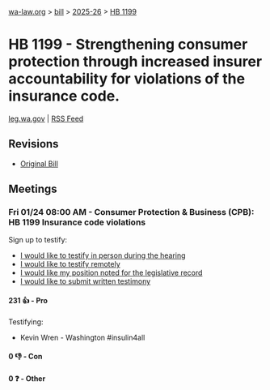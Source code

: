 [wa-law.org](/) > [bill](/bill/) > [2025-26](/bill/2025-26/) > [HB 1199](/bill/2025-26/hb/1199/)

# HB 1199 - Strengthening consumer protection through increased insurer accountability for violations of the insurance code.
[leg.wa.gov](https://app.leg.wa.gov/billsummary?BillNumber=1199&Year=2025&Initiative=false) | [RSS Feed](./rss.xml)

## Revisions
* [Original Bill](1/)

## Meetings
### Fri 01/24 08:00 AM - Consumer Protection & Business (CPB): HB 1199 Insurance code violations
Sign up to testify:
* [I would like to testify in person during the hearing](https://app.leg.wa.gov/csi/Testifier/Add?chamber=House&mId=32527&aId=161786&caId=24850&tId=1)
* [I would like to testify remotely](https://app.leg.wa.gov/csi/Testifier/Add?chamber=House&mId=32527&aId=161786&caId=24850&tId=2)
* [I would like my position noted for the legislative record](https://app.leg.wa.gov/csi/Testifier/Add?chamber=House&mId=32527&aId=161786&caId=24850&tId=3)
* [I would like to submit written testimony](https://app.leg.wa.gov/csi/Testifier/Add?chamber=House&mId=32527&aId=161786&caId=24850&tId=4)

#### 231 👍 - Pro
Testifying:
* Kevin Wren - Washington #insulin4all

#### 0 👎 - Con

#### 0 ❓ - Other
